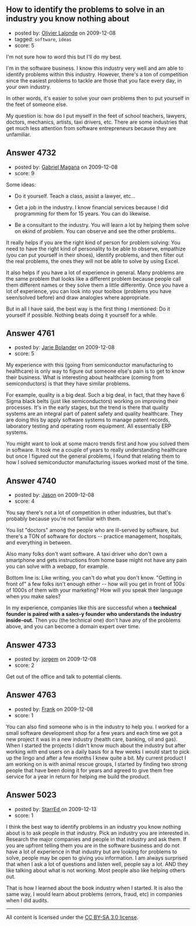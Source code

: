 ## How to identify the problems to solve in an industry you know nothing about

- posted by: [Olivier Lalonde](https://stackexchange.com/users/-1/1030-olivier-lalonde) on 2009-12-08
- tagged: `software`, `ideas`
- score: 5

I'm not sure how to word this but I'll do my best.

I'm in the software business. I know this industry very well and am able to identify problems within this industry. However, there's a ton of competition since the easiest problems to tackle are those that you face every day, in your own industry. 

In other words, it's easier to solve your own problems then to put yourself in the feet of someone else.

My question is: how do I put myself in the feet of school teachers, lawyers, doctors, mechanics, artists, taxi drivers, etc. There are some industries that get much less attention from software entrepreneurs because they are unfamiliar.


## Answer 4732

- posted by: [Gabriel Magana](https://stackexchange.com/users/-1/1158-gabriel-magana) on 2009-12-08
- score: 9

Some ideas:

- Do it yourself. Teach a class, assist a lawyer, etc...

- Get a job in the industry. I know financial services because I did programming for them for 15 years.  You can do likewise.

- Be a consultant to the industry.  You will learn a lot by helping them solve on ekind of problem.  You can observe and see the other problems.

It really helps if you are the right kind of person for problem solving: You need to have the right kind of personality to be able to observe, empathize (you can put yourself in their shoes), identify problems, and then filter out the real problems, the ones they will not be able to solve by using Excel.

It also helps if you have a lot of experience in general. Many problems are the same problem that looks like a different problem because people call them different names or they solve them a little differently.  Once you have a lot of experience, you can look into your toolbox (problems you have seen/solved before) and draw analogies where appropriate.

But in all I have said, the best way is the first thing I mentioned: Do it yourself if possible.  Nothing beats doing it yourself for a while.


## Answer 4761

- posted by: [Jarie Bolander](https://stackexchange.com/users/-1/585-jarie-bolander) on 2009-12-08
- score: 5

My experience with this (going from semiconductor manufacturing to healthcare) is only way to figure out someone else's pain is to get to know their business. What is interesting about healthcare (coming from semiconductors) is that they have similar problems. 

For example, quality is a big deal. Such a big deal, in fact, that they have 6 Sigma black belts (just like semiconductors) working on improving their processes. It's in the early stages, but the trend is there that quality systems are an integral part of patent safety and quality healthcare. They are doing this by apply software systems to manage patent records, laboratory testing and operating room equipment. All essentially ERP systems.

You might want to look at some macro trends first and how you solved them in software. It took me a couple of years to really understanding healthcare but once I figured out the general problems, I found that relating them to how I solved semiconductor manufacturing issues worked most of the time.


## Answer 4740

- posted by: [Jason](https://stackexchange.com/users/-1/2-jason) on 2009-12-08
- score: 4

You say there's not a lot of competition in other industries, but that's probably because you're not familiar with them.

You list "doctors" among the people who are ill-served by software, but there's a TON of software for doctors -- practice management, hospitals, and everything in between.

Also many folks don't want software.  A taxi driver who don't own a smartphone and gets instructions from home base might not have any pain you can solve with a webapp, for example.

Bottom line is: Like writing, you can't do what you don't know.  "Getting in front of" a few folks isn't enough either -- how will you get in front of 100s of 1000s of them with your marketing?  How will you speak their language when you make sales?

In my experience, companies like this are successful when a **technical founder is paired with a sales-y founder who understands the industry inside-out.**  Then you (the technical one) don't have any of the problems above, and you can become a domain expert over time.


## Answer 4733

- posted by: [jorgem](https://stackexchange.com/users/-1/180-jorgem) on 2009-12-08
- score: 2

Get out of the office and talk to potential clients.


## Answer 4763

- posted by: [Frank](https://stackexchange.com/users/-1/1827-frank) on 2009-12-08
- score: 1

You can also find someone who is in the industry to help you.  I worked for a small software development shop for a few years and each time we got a new project it was in a new industry (health care, banking, oil and gas).  When I started the projects I didn't know much about the industry but after working with end users on a daily basis for a few weeks I would start to pick up the lingo and after a few months I knew quite a bit.  My current product I am working on is with animal rescue groups, I started by finding two strong people that have been doing it for years and agreed to give them free service for a year in return for helping me build the product.


## Answer 5023

- posted by: [StarrEd ](https://stackexchange.com/users/-1/1729-starred) on 2009-12-13
- score: 1

I think the best way to identify problems in an industry you know nothing about is to ask people in that industry.  Pick an industry you are interested in.  Research the major companies and people in that industry and ask them.  If you are upfront telling them you are in the software business and do not have a lot of experience in that industry but are looking for problems to solve, people may be open to giving you information. I am always surprised that when I ask a lot of questions and listen well, people say a lot. AND they like talking  about what is not working.  Most people also like helping others out.

That is how I learned about the book industry when I started.  It is also the same way, I would learn about problems (errors, fraud, etc) in companies when I did audits.   







---

All content is licensed under the [CC BY-SA 3.0 license](https://creativecommons.org/licenses/by-sa/3.0/).
